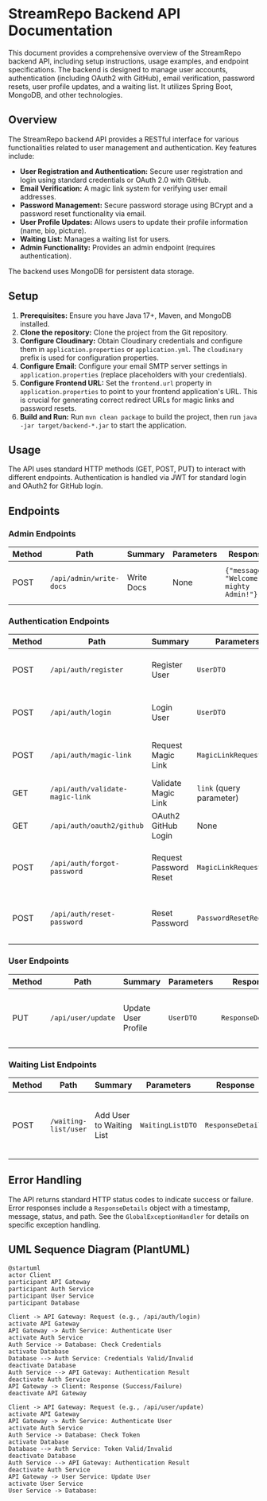 # StreamRepo Backend API Documentation

This document provides a comprehensive overview of the StreamRepo backend API, including setup instructions, usage examples, and endpoint specifications.  The backend is designed to manage user accounts, authentication (including OAuth2 with GitHub), email verification, password resets, user profile updates, and a waiting list. It utilizes Spring Boot, MongoDB, and other technologies.

## Overview

The StreamRepo backend API provides a RESTful interface for various functionalities related to user management and authentication. Key features include:

* **User Registration and Authentication:** Secure user registration and login using standard credentials or OAuth 2.0 with GitHub.
* **Email Verification:**  A magic link system for verifying user email addresses.
* **Password Management:** Secure password storage using BCrypt and a password reset functionality via email.
* **User Profile Updates:** Allows users to update their profile information (name, bio, picture).
* **Waiting List:** Manages a waiting list for users.
* **Admin Functionality:**  Provides an admin endpoint (requires authentication).

The backend uses MongoDB for persistent data storage.

## Setup

1. **Prerequisites:** Ensure you have Java 17+, Maven, and MongoDB installed.
2. **Clone the repository:**  Clone the project from the Git repository.
3. **Configure Cloudinary:** Obtain Cloudinary credentials and configure them in `application.properties` or `application.yml`.  The `cloudinary` prefix is used for configuration properties.
4. **Configure Email:** Configure your email SMTP server settings in `application.properties` (replace placeholders with your credentials).
5. **Configure Frontend URL:** Set the `frontend.url` property in `application.properties` to point to your frontend application's URL. This is crucial for generating correct redirect URLs for magic links and password resets.
6. **Build and Run:** Run `mvn clean package` to build the project, then run `java -jar target/backend-*.jar` to start the application.

## Usage

The API uses standard HTTP methods (GET, POST, PUT) to interact with different endpoints.  Authentication is handled via JWT for standard login and OAuth2 for GitHub login.

## Endpoints

### Admin Endpoints

| Method | Path             | Summary       | Parameters     | Response          | JS Example                                                                    | Dart (Flutter) Example                                                              |
|--------|-----------------|----------------|-----------------|-------------------|---------------------------------------------------------------------------------|--------------------------------------------------------------------------------------|
| POST   | `/api/admin/write-docs` | Write Docs    | None            | `{"message": "Welcome, mighty Admin!"}` | `fetch('/api/admin/write-docs', { method: 'POST', headers: { 'Authorization': 'Bearer <your_token>' } })` | `final response = await http.post(Uri.parse('/api/admin/write-docs'), headers: {'Authorization': 'Bearer <your_token>'});` |


### Authentication Endpoints

| Method | Path                | Summary                     | Parameters               | Response                               | JS Example                                                                                                 | Dart (Flutter) Example                                                                                                    |
|--------|---------------------|------------------------------|---------------------------|-------------------------------------------|-------------------------------------------------------------------------------------------------------------|--------------------------------------------------------------------------------------------------------------------|
| POST   | `/api/auth/register` | Register User                | `UserDTO`                  | `ResponseDetails`                           | `fetch('/api/auth/register', { method: 'POST', headers: { 'Content-Type': 'application/json' }, body: JSON.stringify({...}) })` | `final response = await http.post(Uri.parse('/api/auth/register'), headers: {'Content-Type': 'application/json'}, body: jsonEncode({...}));` |
| POST   | `/api/auth/login`    | Login User                   | `UserDTO`                  | `LoginResponse`                            | `fetch('/api/auth/login', { method: 'POST', headers: { 'Content-Type': 'application/json' }, body: JSON.stringify({...}) })` | `final response = await http.post(Uri.parse('/api/auth/login'), headers: {'Content-Type': 'application/json'}, body: jsonEncode({...}));` |
| POST   | `/api/auth/magic-link` | Request Magic Link           | `MagicLinkRequest`         | `ResponseDetails`                           | `fetch('/api/auth/magic-link', { method: 'POST', headers: { 'Content-Type': 'application/json' }, body: JSON.stringify({...}) })` | `final response = await http.post(Uri.parse('/api/auth/magic-link'), headers: {'Content-Type': 'application/json'}, body: jsonEncode({...}));` |
| GET    | `/api/auth/validate-magic-link` | Validate Magic Link         | `link` (query parameter) | `ResponseDetails`                           | `fetch('/api/auth/validate-magic-link?link=<your_link>')`                                                    | `final response = await http.get(Uri.parse('/api/auth/validate-magic-link?link=<your_link>'));`                                    |
| GET    | `/api/auth/oauth2/github` | OAuth2 GitHub Login          | None                       | Redirect to frontend                      |  (handled automatically by OAuth2 library)                                                             | (handled automatically by OAuth2 library)                                                                     |
| POST   | `/api/auth/forgot-password` | Request Password Reset       | `MagicLinkRequest`         | `ResponseDetails`                           | `fetch('/api/auth/forgot-password', { method: 'POST', headers: { 'Content-Type': 'application/json' }, body: JSON.stringify({...}) })` | `final response = await http.post(Uri.parse('/api/auth/forgot-password'), headers: {'Content-Type': 'application/json'}, body: jsonEncode({...}));` |
| POST   | `/api/auth/reset-password` | Reset Password              | `PasswordResetRequest`    | `ResponseDetails`                           | `fetch('/api/auth/reset-password', { method: 'POST', headers: { 'Content-Type': 'application/json' }, body: JSON.stringify({...}) })` | `final response = await http.post(Uri.parse('/api/auth/reset-password'), headers: {'Content-Type': 'application/json'}, body: jsonEncode({...}));` |


### User Endpoints

| Method | Path             | Summary           | Parameters     | Response          | JS Example                                                                    | Dart (Flutter) Example                                                              |
|--------|-----------------|--------------------|-----------------|-------------------|---------------------------------------------------------------------------------|--------------------------------------------------------------------------------------|
| PUT    | `/api/user/update` | Update User Profile | `UserDTO`        | `ResponseDetails` | `fetch('/api/user/update', { method: 'PUT', headers: { 'Content-Type': 'application/json', 'Authorization': 'Bearer <your_token>' }, body: JSON.stringify({...}) })` | `final response = await http.put(Uri.parse('/api/user/update'), headers: {'Content-Type': 'application/json', 'Authorization': 'Bearer <your_token>'}, body: jsonEncode({...}));` |


### Waiting List Endpoints

| Method | Path                | Summary                 | Parameters           | Response          | JS Example                                                                                             | Dart (Flutter) Example                                                                                                |
|--------|---------------------|--------------------------|-----------------------|-------------------|----------------------------------------------------------------------------------------------------------|-------------------------------------------------------------------------------------------------------------------------|
| POST   | `/waiting-list/user` | Add User to Waiting List | `WaitingListDTO`     | `ResponseDetails` | `fetch('/waiting-list/user', { method: 'POST', headers: { 'Content-Type': 'application/json' }, body: JSON.stringify({...}) })` | `final response = await http.post(Uri.parse('/waiting-list/user'), headers: {'Content-Type': 'application/json'}, body: jsonEncode({...}));` |


## Error Handling

The API returns standard HTTP status codes to indicate success or failure.  Error responses include a `ResponseDetails` object with a timestamp, message, status, and path.  See the `GlobalExceptionHandler` for details on specific exception handling.


## UML Sequence Diagram (PlantUML)

```plantuml
@startuml
actor Client
participant API Gateway
participant Auth Service
participant User Service
participant Database

Client -> API Gateway: Request (e.g., /api/auth/login)
activate API Gateway
API Gateway -> Auth Service: Authenticate User
activate Auth Service
Auth Service -> Database: Check Credentials
activate Database
Database --> Auth Service: Credentials Valid/Invalid
deactivate Database
Auth Service --> API Gateway: Authentication Result
deactivate Auth Service
API Gateway -> Client: Response (Success/Failure)
deactivate API Gateway

Client -> API Gateway: Request (e.g., /api/user/update)
activate API Gateway
API Gateway -> Auth Service: Authenticate User
activate Auth Service
Auth Service -> Database: Check Token
activate Database
Database --> Auth Service: Token Valid/Invalid
deactivate Database
Auth Service --> API Gateway: Authentication Result
deactivate Auth Service
API Gateway -> User Service: Update User
activate User Service
User Service -> Database: